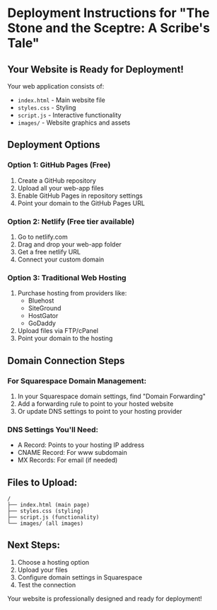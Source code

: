 # Deployment Instructions for "The Stone and the Sceptre: A Scribe's Tale"

## Your Website is Ready for Deployment!

Your web application consists of:
- `index.html` - Main website file
- `styles.css` - Styling
- `script.js` - Interactive functionality  
- `images/` - Website graphics and assets

## Deployment Options

### Option 1: GitHub Pages (Free)
1. Create a GitHub repository
2. Upload all your web-app files
3. Enable GitHub Pages in repository settings
4. Point your domain to the GitHub Pages URL

### Option 2: Netlify (Free tier available)
1. Go to netlify.com
2. Drag and drop your web-app folder
3. Get a free netlify URL
4. Connect your custom domain

### Option 3: Traditional Web Hosting
1. Purchase hosting from providers like:
   - Bluehost
   - SiteGround  
   - HostGator
   - GoDaddy
2. Upload files via FTP/cPanel
3. Point your domain to the hosting

## Domain Connection Steps

### For Squarespace Domain Management:
1. In your Squarespace domain settings, find "Domain Forwarding" 
2. Add a forwarding rule to point to your hosted website
3. Or update DNS settings to point to your hosting provider

### DNS Settings You'll Need:
- A Record: Points to your hosting IP address
- CNAME Record: For www subdomain
- MX Records: For email (if needed)

## Files to Upload:
```
/
├── index.html (main page)
├── styles.css (styling)
├── script.js (functionality)
└── images/ (all images)
```

## Next Steps:
1. Choose a hosting option
2. Upload your files
3. Configure domain settings in Squarespace
4. Test the connection

Your website is professionally designed and ready for deployment!
